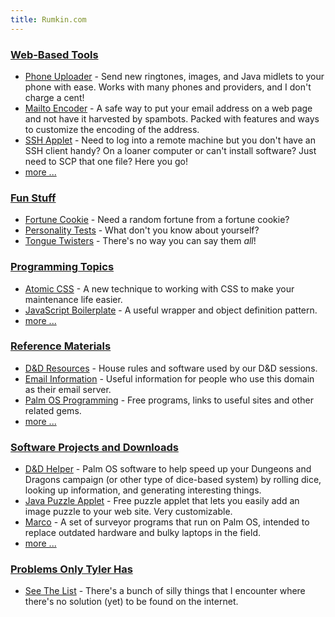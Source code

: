 ```yaml
---
title: Rumkin.com
---
```


### [Web-Based Tools](tools/)

* [Phone Uploader](tools/sprint/) - Send new ringtones, images, and Java midlets to your phone with ease.  Works with many phones and providers, and I don't charge a cent!
* [Mailto Encoder](tools/mailto_encoder/) - A safe way to put your email address on a web page and not have it harvested by spambots.  Packed with features and ways to customize the encoding of the address.
* [SSH Applet](tools/ssh/) - Need to log into a remote machine but you don't have an SSH client handy?  On a loaner computer or can't install software?  Just need to SCP that one file?  Here you go!
* [more ...](tools/)

### [Fun Stuff](fun/)

* [Fortune Cookie](fun/fortune-cookie/) - Need a random fortune from a fortune cookie?
* [Personality Tests](fun/tests/) - What don't you know about yourself?
* [Tongue Twisters](fun/tongue-twisters/) - There's no way you can say them *all*!

### [Programming Topics](programming/)

* [Atomic CSS](programming/atomic-css/) - A new technique to working with CSS to make your maintenance life easier.
* [JavaScript Boilerplate](programming/js-boilerplate/) - A useful wrapper and object definition pattern.
* [more ...](programming/)

### [Reference Materials](reference/)

* [D&D Resources](reference/dnd/) - House rules and software used by our D&D sessions.
* [Email Information](reference/email/) - Useful information for people who use this domain as their email server.
* [Palm OS Programming](reference/palm/) - Free programs, links to useful sites and other related gems.
* [more ...](reference/)


### [Software Projects and Downloads](software/)

* [D&D Helper](software/dnd_helper/) - Palm OS software to help speed up your Dungeons and Dragons campaign (or other type of dice-based system) by rolling dice, looking up information, and generating interesting things.
* [Java Puzzle Applet](software/puzzle/) - Free puzzle applet that lets you easily add an image puzzle to your web site.  Very customizable.
* [Marco](software/marco/) - A set of surveyor programs that run on Palm OS, intended to replace outdated hardware and bulky laptops in the field.
* [more ...](software/)

### [Problems Only Tyler Has](problems/)

* [See The List](problems/) - There's a bunch of silly things that I encounter where there's no solution (yet) to be found on the internet.

